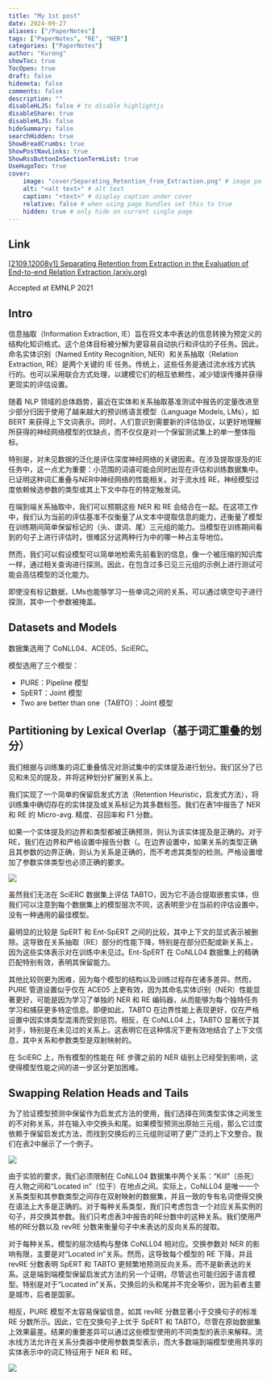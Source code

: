 ```yaml
---
title: "My 1st post"
date: 2024-09-27
aliases: ["/PaperNotes"]
tags: ["PaperNotes", "RE", "NER"]
categories: ["PaperNotes"]
author: "Kurong"
showToc: true
TocOpen: true
draft: false
hidemeta: false
comments: false
description: ""
disableHLJS: false # to disable highlightjs
disableShare: true
disableHLJS: false
hideSummary: false
searchHidden: true
ShowBreadCrumbs: true
ShowPostNavLinks: true
ShowRssButtonInSectionTermList: true
UseHugoToc: true
cover:
    image: "cover/Separating_Retention_from_Extraction.png" # image path/url
    alt: "<alt text>" # alt text
    caption: "<text>" # display caption under cover
    relative: false # when using page bundles set this to true
    hidden: true # only hide on current single page
---
```


## Link

[[2109.12008v1\] Separating Retention from Extraction in the Evaluation of End-to-end Relation Extraction (arxiv.org)](https://arxiv.org/abs/2109.12008v1)

Accepted at EMNLP 2021



## Intro

信息抽取（Information Extraction, IE）旨在将文本中表达的信息转换为预定义的结构化知识格式。这个总体目标被分解为更容易自动执行和评估的子任务。因此，命名实体识别（Named Entity Recognition, NER）和关系抽取（Relation Extraction, RE）是两个关键的 IE 任务。传统上，这些任务是通过流水线方式执行的。也可以采用联合方式处理，以建模它们的相互依赖性，减少错误传播并获得更现实的评估设置。

随着 NLP 领域的总体趋势，最近在实体和关系抽取基准测试中报告的定量改进至少部分归因于使用了越来越大的预训练语言模型（Language Models, LMs），如 BERT 来获得上下文词表示。同时，人们意识到需要新的评估协议，以更好地理解所获得的神经网络模型的优缺点，而不仅仅是对一个保留测试集上的单一整体指标。

特别是，对未见数据的泛化是评估深度神经网络的关键因素。在涉及提取提及的IE任务中，这一点尤为重要：小范围的词语可能会同时出现在评估和训练数据集中。已证明这种词汇重叠与NER中神经网络的性能相关。对于流水线 RE，神经模型过度依赖候选参数的类型或其上下文中存在的特定触发词。

在端到端关系抽取中，我们可以预期这些 NER 和 RE 会结合在一起。在这项工作中，我们认为当前的评估基准不仅衡量了从文本中提取信息的能力，还衡量了模型在训练期间简单保留标记的（头、谓词、尾）三元组的能力。当模型在训练期间看到的句子上进行评估时，很难区分这两种行为中的哪一种占主导地位。

然而，我们可以假设模型可以简单地检索先前看到的信息，像一个被压缩的知识库一样，通过相关查询进行探测。因此，在包含过多已见三元组的示例上进行测试可能会高估模型的泛化能力。

即使没有标记数据，LMs也能够学习一些单词之间的关系，可以通过填空句子进行探测，其中一个参数被掩盖。



## Datasets and Models

数据集选用了 CoNLL04、ACE05、SciERC。

模型选用了三个模型：

- PURE：Pipeline 模型
- SpERT：Joint 模型
- Two are better than one（TABTO）：Joint 模型



## Partitioning by Lexical Overlap（基于词汇重叠的划分）

我们根据与训练集的词汇重叠情况对测试集中的实体提及进行划分。我们区分了已见和未见的提及，并将这种划分扩展到关系上。

我们实现了一个简单的保留启发式方法（Retention Heuristic，启发式方法），将训练集中确切存在的实体提及或关系标记为其多数标签。我们在表1中报告了 NER 和 RE 的 Micro-avg. 精度、召回率和 F1 分数。

如果一个实体提及的边界和类型都被正确预测，则认为该实体提及是正确的。对于 RE，我们在边界和严格设置中报告分数（。在边界设置中，如果关系的类型正确且其参数的边界正确，则认为关系是正确的，而不考虑其类型的检测。严格设置增加了参数实体类型也必须正确的要求。

![](/img/PaperNotes/Separating_Retention_from_Extraction/img1.png)

虽然我们无法在 SciERC 数据集上评估 TABTO，因为它不适合提取嵌套实体，但我们可以注意到每个数据集上的模型层次不同，这表明至少在当前的评估设置中，没有一种通用的最佳模型。

最明显的比较是 SpERT 和 Ent-SpERT 之间的比较，其中上下文的显式表示被删除。这导致在关系抽取（RE）部分的性能下降，特别是在部分匹配或新关系上，因为这些实体表示对在训练中未见过。Ent-SpERT 在 CoNLL04 数据集上的精确匹配特别有效，表明其保留能力。

其他比较则更为困难，因为每个模型的结构以及训练过程存在诸多差异。然而，PURE 管道设置似乎仅在 ACE05 上更有效，因为其命名实体识别（NER）性能显著更好，可能是因为学习了单独的 NER 和 RE 编码器，从而能够为每个独特任务学习和捕获更多特定信息。即便如此，TABTO 在边界性能上表现更好，仅在严格设置中因实体类型混淆而受到惩罚。相反，在 CoNLL04 上，TABTO 显著优于其对手，特别是在未见过的关系上。这表明它在这种情况下更有效地结合了上下文信息，其中关系和参数类型是双射映射的。

在 SciERC 上，所有模型的性能在 RE 步骤之前的 NER 级别上已经受到影响，这使得模型性能之间的进一步区分更加困难。



## Swapping Relation Heads and Tails

为了验证模型预测中保留作为启发式方法的使用，我们选择在同类型实体之间发生的不对称关系，并在输入中交换头和尾。如果模型预测出原始三元组，那么它过度依赖于保留启发式方法，而找到交换后的三元组则证明了更广泛的上下文整合。我们在表2中展示了一个例子。

![](/img/PaperNotes/Separating_Retention_from_Extraction/img2.png)

由于实验的要求，我们必须限制在 CoNLL04 数据集中两个关系：“Kill”（杀死）在人物之间和“Located in”（位于）在地点之间。实际上，CoNLL04 是唯一一个关系类型和其参数类型之间存在双射映射的数据集，并且一致的专有名词使得交换在语法上大多是正确的。对于每种关系类型，我们只考虑包含一个对应关系实例的句子，并交换其参数。我们只考虑表3中报告的RE分数中的这种关系。我们使用严格的RE分数以及 revRE 分数来衡量句子中未表达的反向关系的提取。

对于每种关系，模型的层次结构与整体 CoNLL04 相对应。交换参数对 NER 的影响有限，主要是对“Located in”关系。然而，这导致每个模型的 RE 下降，并且 revRE 分数表明 SpERT 和 TABTO 更频繁地预测反向关系，而不是新表达的关系。这是端到端模型保留启发式方法的另一个证明，尽管这也可能归因于语言模型。特别是对于“Located in”关系，交换后的头和尾并不完全等价，因为前者主要是城市，后者是国家。

相反，PURE 模型不太容易保留信息，如其 revRE 分数显著小于交换句子的标准 RE 分数所示。因此，它在交换句子上优于 SpERT 和 TABTO，尽管在原始数据集上效果最差。结果的重要差异可以通过这些模型使用的不同类型的表示来解释。流水线方法允许在关系分类器中使用参数类型表示，而大多数端到端模型使用共享的实体表示中的词汇特征用于 NER 和 RE。

![](/img/PaperNotes/Separating_Retention_from_Extraction/img3.png)

